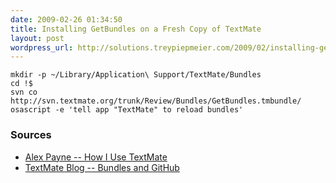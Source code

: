 ```yaml
---
date: 2009-02-26 01:34:50
title: Installing GetBundles on a Fresh Copy of TextMate
layout: post
wordpress_url: http://solutions.treypiepmeier.com/2009/02/installing-getbundles-on-a-fresh-copy-of-textmate/
---
```

    mkdir -p ~/Library/Application\ Support/TextMate/Bundles
    cd !$
    svn co http://svn.textmate.org/trunk/Review/Bundles/GetBundles.tmbundle/
    osascript -e 'tell app "TextMate" to reload bundles'

### Sources

- [Alex Payne -- How I Use TextMate](http://al3x.net/2008/12/03/how-i-use-textmate.html)
- [TextMate Blog -- Bundles and GitHub](http://blog.macromates.com/2008/bundles-and-github/)

